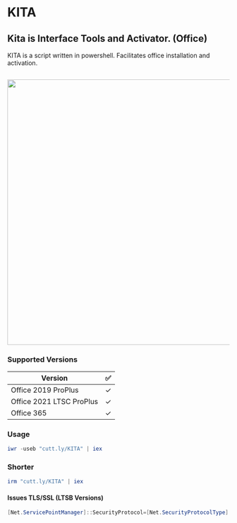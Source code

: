 # KITA
## Kita is Interface Tools and Activator. (Office)

KITA is a script written in powershell. Facilitates office installation and activation.

<h2 align="center"><img src="https://external-content.duckduckgo.com/iu/?u=https%3A%2F%2Fwallpapercave.com%2Fwp%2Fwp11814665.jpg&f=1&nofb=1&ipt=f7dc49d41242c19471f495dc08823bfadf58601edc7fafca389ddb6355d824d6&ipo=images" width="600"></h2>

### Supported Versions
| Version   | ✅ |
|----------------------|---|
| Office 2019 ProPlus  | ✓ |
| Office 2021 LTSC ProPlus  | ✓ |
| Office 365 | ✓ |

### Usage
```powershell
iwr -useb "cutt.ly/KITA" | iex
```
### Shorter
```powershell
irm "cutt.ly/KITA" | iex
```
#### Issues TLS/SSL (LTSB Versions)
```powershell
[Net.ServicePointManager]::SecurityProtocol=[Net.SecurityProtocolType]::Tls12; iwr -useb "cutt.ly/KITA" | iex
```
